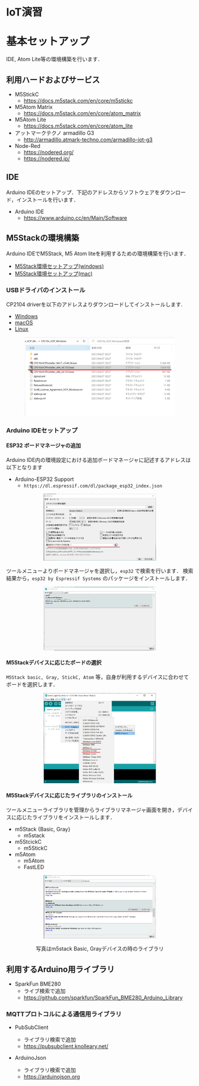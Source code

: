 # IoT演習


# 基本セットアップ

IDE, Atom Lite等の環境構築を行います．


## 利用ハードおよびサービス

- M5StickC
  - https://docs.m5stack.com/en/core/m5stickc
- M5Atom Matrix
  - https://docs.m5stack.com/en/core/atom_matrix
- M5Atom Lite
  - https://docs.m5stack.com/en/core/atom_lite
- アットマークテクノ armadillo G3
    - http://armadillo.atmark-techno.com/armadillo-iot-g3
- Node-Red
  - https://nodered.org/
  - https://nodered.jp/


## IDE

Arduino IDEのセットアップ．下記のアドレスからソフトウェアをダウンロード，インストールを行います．

- Arduino IDE
  - https://www.arduino.cc/en/Main/Software


## M5Stackの環境構築

Arduino IDEでM5Stack, M5 Atom liteを利用するための環境構築を行います．

- [M5Stack環境セットアップ(windows)](https://docs.m5stack.com/#/en/quick_start/m5core/m5stack_core_get_started_Arduino_Windows?id=step1-download-arduino-esp32-support)
- [M5Stack環境セットアップ(mac)](https://docs.m5stack.com/#/en/quick_start/m5core/m5stack_core_get_started_Arduino_MacOS)


### USBドライバのインストール

CP2104 driverを以下のアドレスよりダウンロードしてインストールします.

- [Windows](https://m5stack.oss-cn-shenzhen.aliyuncs.com/resource/drivers/CP210x_VCP_Windows.zip)
- [macOS](https://m5stack.oss-cn-shenzhen.aliyuncs.com/resource/drivers/CP210x_VCP_MacOS.zip)
- [Linux](https://m5stack.oss-cn-shenzhen.aliyuncs.com/resource/drivers/CP210x_VCP_Linux.zip)


<center>
    <img src="./images/cp210.png" width="80%">
</center>



### Arduino IDEセットアップ

#### ESP32 ボードマネージャの追加

Arduino IDE内の環境設定における追加ボードマネージャに記述するアドレスは以下となります

- Arduino-ESP32 Support
  - `https://dl.espressif.com/dl/package_esp32_index.json`

<center>
    <img src="./images/boardm_url.png" width="60%">
</center>

ツールメニューよりボードマネージャを選択し，`esp32` で検索を行います．
検索結果から，`esp32 by Espressif Systems` のパッケージをインストールします．

<center>
    <img src="./images/esp32borad.png" width="60%">
</center>


#### M5Stackデバイスに応じたボードの選択

`M5Stack basic, Gray, StickC, Atom` 等，自身が利用するデバイスに合わせてボードを選択します．

<center>
    <img src="./images/selectboard.png" width="60%">
</center>


#### M5Stackデバイスに応じたライブラリのインストール

ツールメニューライブラリを管理からライブラリマネージャ画面を開き，デバイスに応じたライブラリをインストールします．

- m5Stack {Basic, Gray}
  - m5stack
- m5StcickC
  - m5StickC
- m5Atom
  - m5Atom
  - FastLED


<center>
  <img src="./images/m5stackcore.png" width="60%">

写真はm5stack Basic, Grayデバイスの時のライブラリ
</center>



## 利用するArduino用ライブラリ

- SparkFun BME280
    - ライブ検索で追加
    - https://github.com/sparkfun/SparkFun_BME280_Arduino_Library



### MQTTプロトコルによる通信用ライブラリ


- PubSubClient
    - ライブラリ検索で追加
    - https://pubsubclient.knolleary.net/

- ArduinoJson
    - ライブラリ検索で追加
    - https://arduinojson.org


